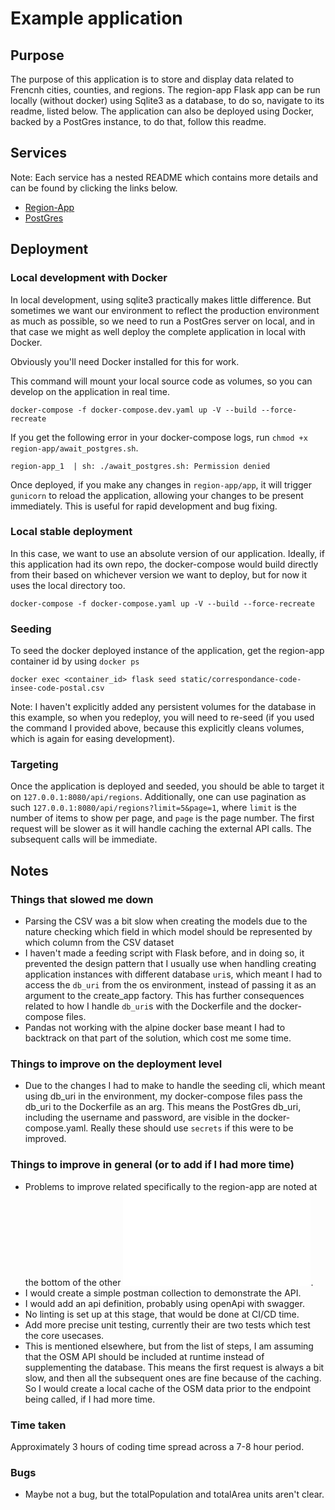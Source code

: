 # Example application
## Purpose
The purpose of this application is to store and display data related to Frencnh cities, counties, and regions.
The region-app Flask app can be run locally (without docker) using Sqlite3 as a database, to do so, navigate to its readme, listed below. The application can also be deployed using Docker, backed by a PostGres instance, to do that, follow this readme.

## Services
Note: Each service has a nested README which contains more details and can be found by clicking the links below.
- [Region-App](region-app/README.md)
- [PostGres](postgres/README.md)

## Deployment
### Local development with Docker
In local development, using sqlite3 practically makes little difference. But sometimes we want our environment to reflect the production environment as much as possible, so we need to run a PostGres server on local, and in that case we might as well deploy the complete application in local with Docker.

Obviously you'll need Docker installed for this for work.

This command will mount your local source code as volumes, so you can develop on the application in real time.
```
docker-compose -f docker-compose.dev.yaml up -V --build --force-recreate
```
If you get the following error in your docker-compose logs, run `chmod +x region-app/await_postgres.sh`.
```
region-app_1  | sh: ./await_postgres.sh: Permission denied
```
Once deployed, if you make any changes in `region-app/app`, it will trigger `gunicorn` to reload the application, allowing your changes to be present immediately. This is useful for rapid development and bug fixing.

### Local stable deployment
In this case, we want to use an absolute version of our application. Ideally, if this application had its own repo, the docker-compose would build directly from their based on whichever version we want to deploy, but for now it uses the local directory too.
```
docker-compose -f docker-compose.yaml up -V --build --force-recreate
```

### Seeding
To seed the docker deployed instance of the application, get the region-app container id by using `docker ps`
```
docker exec <container_id> flask seed static/correspondance-code-insee-code-postal.csv
```
Note: I haven't explicitly added any persistent volumes for the database in this example, so when you redeploy, you will need to re-seed (if you used the command I provided above, because this explicitly cleans volumes, which is again for easing development).

### Targeting
Once the application is deployed and seeded, you should be able to target it on `127.0.0.1:8080/api/regions`. Additionally, one can use pagination as such `127.0.0.1:8080/api/regions?limit=5&page=1`, where `limit` is the number of items to show per page, and `page` is the page number. The first request will be slower as it will handle caching the external API calls. The subsequent calls will be immediate.

## Notes
### Things that slowed me down
- Parsing the CSV was a bit slow when creating the models due to the nature checking which field in which model should be represented by which column from the CSV dataset
- I haven't made a feeding script with Flask before, and in doing so, it prevented the design pattern that I usually use when handling creating application instances with different database `uri`s, which meant I had to access the `db_uri` from the os environment, instead of passing it as an argument to the create_app factory. This has further consequences related to how I handle `db_uri`s with the Dockerfile and the docker-compose files.
- Pandas not working with the alpine docker base meant I had to backtrack on that part of the solution, which cost me some time.

### Things to improve on the deployment level
- Due to the changes I had to make to handle the seeding cli, which meant using db_uri in the environment, my docker-compose files pass the db_uri to the Dockerfile as an arg. This means the PostGres db_uri, including the username and password, are visible in the docker-compose.yaml. Really these should use `secrets` if this were to be improved.

### Things to improve in general (or to add if I had more time)
- Problems to improve related specifically to the region-app are noted at the bottom of the other ![readme](region-app/README.md).
- I would create a simple postman collection to demonstrate the API.
- I would add an api definition, probably using openApi with swagger.
- No linting is set up at this stage, that would be done at CI/CD time.
- Add more precise unit testing, currently their are two tests which test the core usecases.
- This is mentioned elsewhere, but from the list of steps, I am assuming that the OSM API should be included at runtime instead of supplementing the database. This means the first request is always a bit slow, and then all the subsequent ones are fine because of the caching. So I would create a local cache of the OSM data prior to the endpoint being called, if I had more time.

### Time taken
Approximately 3 hours of coding time spread across a 7-8 hour period.

### Bugs
- Maybe not a bug, but the totalPopulation and totalArea units aren't clear.
